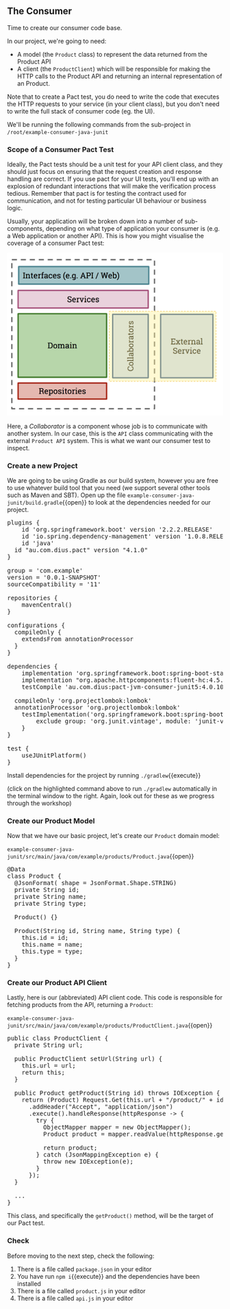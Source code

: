## The Consumer

Time to create our consumer code base.

In our project, we're going to need:

* A model (the `Product` class) to represent the data returned from the Product API
* A client (the `ProductClient`) which will be responsible for making the HTTP calls to the Product API and returning an internal representation of an Product.

Note that to create a Pact test, you do need to write the code that executes the HTTP requests to your service (in your client class), but you don't need to write the full stack of consumer code (eg. the UI).

We'll be running the following commands from the sub-project in `/root/example-consumer-java-junit`

### Scope of a Consumer Pact Test

Ideally, the Pact tests should be a unit test for your API client class, and they should just focus on ensuring that the request creation and response handling are correct. If you use pact for your UI tests, you'll end up with an explosion of redundant interactions that will make the verification process tedious. Remember that pact is for testing the contract used for communication, and not for testing particular UI behaviour or business logic.

Usually, your application will be broken down into a number of sub-components, depending on what type of application your consumer is \(e.g. a Web application or another API\). This is how you might visualise the coverage of a consumer Pact test:

![Scope of a consumer Pact test](./assets/consumer-test-coverage.png)

Here, a _Collaborator_ is a component whose job is to communicate with another system. In our case, this is the `API` class communicating with the external `Product API` system. This is what we want our consumer test to inspect.

### Create a new Project

We are going to be using Gradle as our build system, however you are free to use whatever build tool that you need (we support several other tools such as Maven and SBT). Open up the file `example-consumer-java-junit/build.gradle`{{open}} to look at the dependencies needed for our project.

<pre class="file">
plugins {
	id 'org.springframework.boot' version '2.2.2.RELEASE'
	id 'io.spring.dependency-management' version '1.0.8.RELEASE'
	id 'java'
  id "au.com.dius.pact" version "4.1.0"
}

group = 'com.example'
version = '0.0.1-SNAPSHOT'
sourceCompatibility = '11'

repositories {
	mavenCentral()
}

configurations {
  compileOnly {
    extendsFrom annotationProcessor
  }
}

dependencies {
	implementation 'org.springframework.boot:spring-boot-starter-web'
	implementation "org.apache.httpcomponents:fluent-hc:4.5.5"
	testCompile 'au.com.dius:pact-jvm-consumer-junit5:4.0.10'

  compileOnly 'org.projectlombok:lombok'
  annotationProcessor 'org.projectlombok:lombok'
	testImplementation('org.springframework.boot:spring-boot-starter-test') {
		exclude group: 'org.junit.vintage', module: 'junit-vintage-engine'
	}
}

test {
	useJUnitPlatform()
}
</pre>

Install dependencies for the project by running `./gradlew`{{execute}}

(click on the highlighted command above to run `./gradlew` automatically in the terminal window to the right. Again, look out for these as we progress through the workshop)

### Create our Product Model

Now that we have our basic project, let's create our `Product` domain model:

`example-consumer-java-junit/src/main/java/com/example/products/Product.java`{{open}}
<pre class="file">
@Data
class Product {
  @JsonFormat( shape = JsonFormat.Shape.STRING)
  private String id;
  private String name;
  private String type;

  Product() {}

  Product(String id, String name, String type) {
    this.id = id;
    this.name = name;
    this.type = type;
  }
}
</pre>

### Create our Product API Client

Lastly, here is our (abbreviated) API client code. This code is responsible for fetching products from the API, returning a `Product`:

`example-consumer-java-junit/src/main/java/com/example/products/ProductClient.java`{{open}}
<pre class="file" >
public class ProductClient {
  private String url;

  public ProductClient setUrl(String url) {
    this.url = url;
    return this;
  }

  public Product getProduct(String id) throws IOException {
    return (Product) Request.Get(this.url + "/product/" + id)
      .addHeader("Accept", "application/json")
      .execute().handleResponse(httpResponse -> {
        try {
          ObjectMapper mapper = new ObjectMapper();
          Product product = mapper.readValue(httpResponse.getEntity().getContent(), Product.class);

          return product;
        } catch (JsonMappingException e) {
          throw new IOException(e);
        }
      });
  }

  ...
}
</pre>

This class, and specifically the `getProduct()` method, will be the target of our Pact test.

### Check

Before moving to the next step, check the following:

1. There is a file called `package.json` in your editor
1. You have run `npm i`{{execute}} and the dependencies have been installed
1. There is a file called `product.js` in your editor
1. There is a file called `api.js` in your editor